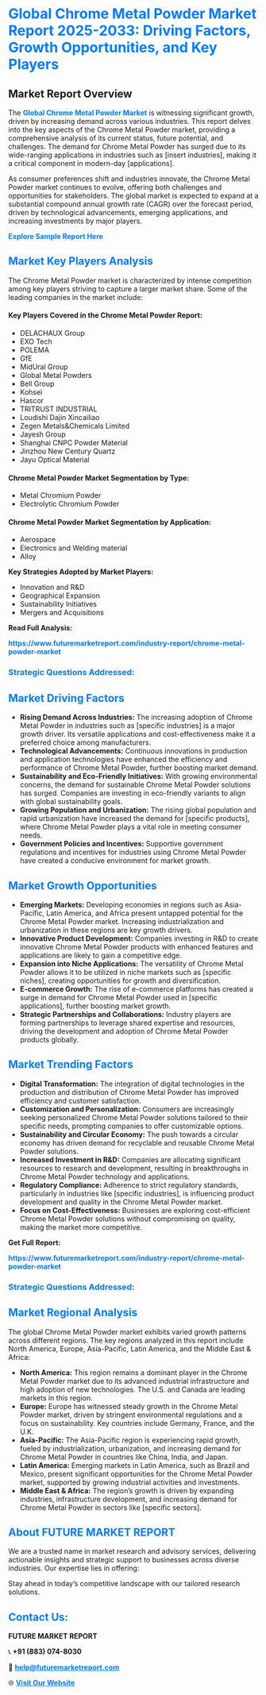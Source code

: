 <h1 style="color: #007BFF;">Global Chrome Metal Powder Market Report 2025-2033: Driving Factors, Growth Opportunities, and Key Players</h1>

<section id="overview">
<h2>Market Report Overview</h2>
<p>The <a href="https://www.futuremarketreport.com/industry-report/chrome-metal-powder-market" style="color: #007BFF; text-decoration: none;"><strong>Global Chrome Metal Powder Market</strong></a> is witnessing significant growth, driven by increasing demand across various industries. This report delves into the key aspects of the Chrome Metal Powder market, providing a comprehensive analysis of its current status, future potential, and challenges. The demand for Chrome Metal Powder has surged due to its wide-ranging applications in industries such as [insert industries], making it a critical component in modern-day [applications].</p>
<p>As consumer preferences shift and industries innovate, the Chrome Metal Powder market continues to evolve, offering both challenges and opportunities for stakeholders. The global market is expected to expand at a substantial compound annual growth rate (CAGR) over the forecast period, driven by technological advancements, emerging applications, and increasing investments by major players.</p>
</section>

<section id="overview">
<p><a href="https://www.futuremarketreport.com/request-sample/reportId=88590" style="color: #007BFF; text-decoration: none;"><strong>Explore Sample Report Here</strong></a></p>
</section>

<section id="key-players">
<h2 style="color: #007BFF;">Market Key Players Analysis</h2>
<p>The Chrome Metal Powder market is characterized by intense competition among key players striving to capture a larger market share. Some of the leading companies in the market include:</p>
<h4>Key Players Covered in the Chrome Metal Powder Report:</h4>
<ul><li>DELACHAUX Group</li><li>EXO Tech</li><li>POLEMA</li><li>GfE</li><li>MidUral Group</li><li>Global Metal Powders</li><li>Bell Group</li><li>Kohsei</li><li>Hascor</li><li>TRITRUST INDUSTRIAL</li><li>Loudishi Dajin Xincailiao</li><li>Zegen Metals&amp;Chemicals Limited</li><li>Jayesh Group</li><li>Shanghai CNPC Powder Material</li><li>Jinzhou New Century Quartz</li><li>Jayu Optical Material</li></ul>
<h4>Chrome Metal Powder Market Segmentation by Type:</h4>
<ul><li>Metal Chromium Powder</li><li>Electrolytic Chromium Powder</li></ul>

<h4>Chrome Metal Powder Market Segmentation by Application:</h4>
<ul><li>Aerospace</li><li>Electronics and Welding material</li><li>Alloy</li></ul>
<p><strong>Key Strategies Adopted by Market Players:</strong></p>
<ul>
<li>Innovation and R&D</li>
<li>Geographical Expansion</li>
<li>Sustainability Initiatives</li>
<li>Mergers and Acquisitions</li>
</ul>
</section>

<section>
<p><strong>Read Full Analysis: </strong></p><a href="https://www.futuremarketreport.com/industry-report/chrome-metal-powder-market" style="color: #007BFF; text-decoration: none;"><strong>https://www.futuremarketreport.com/industry-report/chrome-metal-powder-market</strong></a>
<h3 style="color: #007BFF;">Strategic Questions Addressed:</h3>
</section>

<section id="driving-factors">
<h2 style="color: #007BFF;">Market Driving Factors</h2>
<ul>
<li><strong>Rising Demand Across Industries:</strong> The increasing adoption of Chrome Metal Powder in industries such as [specific industries] is a major growth driver. Its versatile applications and cost-effectiveness make it a preferred choice among manufacturers.</li>
<li><strong>Technological Advancements:</strong> Continuous innovations in production and application technologies have enhanced the efficiency and performance of Chrome Metal Powder, further boosting market demand.</li>
<li><strong>Sustainability and Eco-Friendly Initiatives:</strong> With growing environmental concerns, the demand for sustainable Chrome Metal Powder solutions has surged. Companies are investing in eco-friendly variants to align with global sustainability goals.</li>
<li><strong>Growing Population and Urbanization:</strong> The rising global population and rapid urbanization have increased the demand for [specific products], where Chrome Metal Powder plays a vital role in meeting consumer needs.</li>
<li><strong>Government Policies and Incentives:</strong> Supportive government regulations and incentives for industries using Chrome Metal Powder have created a conducive environment for market growth.</li>
</ul>
</section>

<section id="growth-opportunities">
<h2 style="color: #007BFF;">Market Growth Opportunities</h2>
<ul>
<li><strong>Emerging Markets:</strong> Developing economies in regions such as Asia-Pacific, Latin America, and Africa present untapped potential for the Chrome Metal Powder market. Increasing industrialization and urbanization in these regions are key growth drivers.</li>
<li><strong>Innovative Product Development:</strong> Companies investing in R&D to create innovative Chrome Metal Powder products with enhanced features and applications are likely to gain a competitive edge.</li>
<li><strong>Expansion into Niche Applications:</strong> The versatility of Chrome Metal Powder allows it to be utilized in niche markets such as [specific niches], creating opportunities for growth and diversification.</li>
<li><strong>E-commerce Growth:</strong> The rise of e-commerce platforms has created a surge in demand for Chrome Metal Powder used in [specific applications], further boosting market growth.</li>
<li><strong>Strategic Partnerships and Collaborations:</strong> Industry players are forming partnerships to leverage shared expertise and resources, driving the development and adoption of Chrome Metal Powder products globally.</li>
</ul>
</section>

<section id="trending-factors">
<h2 style="color: #007BFF;">Market Trending Factors</h2>
<ul>
<li><strong>Digital Transformation:</strong> The integration of digital technologies in the production and distribution of Chrome Metal Powder has improved efficiency and customer satisfaction.</li>
<li><strong>Customization and Personalization:</strong> Consumers are increasingly seeking personalized Chrome Metal Powder solutions tailored to their specific needs, prompting companies to offer customizable options.</li>
<li><strong>Sustainability and Circular Economy:</strong> The push towards a circular economy has driven demand for recyclable and reusable Chrome Metal Powder solutions.</li>
<li><strong>Increased Investment in R&D:</strong> Companies are allocating significant resources to research and development, resulting in breakthroughs in Chrome Metal Powder technology and applications.</li>
<li><strong>Regulatory Compliance:</strong> Adherence to strict regulatory standards, particularly in industries like [specific industries], is influencing product development and quality in the Chrome Metal Powder market.</li>
<li><strong>Focus on Cost-Effectiveness:</strong> Businesses are exploring cost-efficient Chrome Metal Powder solutions without compromising on quality, making the market more competitive.</li>
</ul>
</section>

<section>
<p><strong>Get Full Report: </strong></p><a href="https://www.futuremarketreport.com/industry-report/chrome-metal-powder-market" style="color: #007BFF; text-decoration: none;"><strong>https://www.futuremarketreport.com/industry-report/chrome-metal-powder-market</strong></a>
<h3 style="color: #007BFF;">Strategic Questions Addressed:</h3>
</section>


<section id="regional-analysis">
<h2 style="color: #007BFF;">Market Regional Analysis</h2>
<p>The global Chrome Metal Powder market exhibits varied growth patterns across different regions. The key regions analyzed in this report include North America, Europe, Asia-Pacific, Latin America, and the Middle East & Africa:</p>
<ul>
<li><strong>North America:</strong> This region remains a dominant player in the Chrome Metal Powder market due to its advanced industrial infrastructure and high adoption of new technologies. The U.S. and Canada are leading markets in this region.</li>
<li><strong>Europe:</strong> Europe has witnessed steady growth in the Chrome Metal Powder market, driven by stringent environmental regulations and a focus on sustainability. Key countries include Germany, France, and the U.K.</li>
<li><strong>Asia-Pacific:</strong> The Asia-Pacific region is experiencing rapid growth, fueled by industrialization, urbanization, and increasing demand for Chrome Metal Powder in countries like China, India, and Japan.</li>
<li><strong>Latin America:</strong> Emerging markets in Latin America, such as Brazil and Mexico, present significant opportunities for the Chrome Metal Powder market, supported by growing industrial activities and investments.</li>
<li><strong>Middle East & Africa:</strong> The region’s growth is driven by expanding industries, infrastructure development, and increasing demand for Chrome Metal Powder in sectors like [specific sectors].</li>
</ul>
</section>

<footer>
<h2 style="color: #007BFF;">About FUTURE MARKET REPORT</h2>
<p>We are a trusted name in market research and advisory services, delivering actionable insights and strategic support to businesses across diverse industries. Our expertise lies in offering:</p>

<p>Stay ahead in today’s competitive landscape with our tailored research solutions.</p>

<h2 style="color: #007BFF;">Contact Us:</h2>
<p><strong>FUTURE MARKET REPORT</strong></p>
<p>📞 <strong>+91 (883) 074-8030</strong></p>
<p>📧 <strong><a href="mailto:help@futuremarketreport.com" style="color: #007BFF;">help@futuremarketreport.com</a></strong></p>
<p>🌐 <strong><a href="https://www.futuremarketreport.com/" style="color: #007BFF;">Visit Our Website</a></strong></p>
</footer>